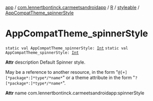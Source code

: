 [app](../../../index.md) / [com.lennertbontinck.carmeetsandroidapp](../../index.md) / [R](../index.md) / [styleable](index.md) / [AppCompatTheme_spinnerStyle](./-app-compat-theme_spinner-style.md)

# AppCompatTheme_spinnerStyle

`static val AppCompatTheme_spinnerStyle: `[`Int`](https://kotlinlang.org/api/latest/jvm/stdlib/kotlin/-int/index.html)
`static val AppCompatTheme_spinnerStyle: `[`Int`](https://kotlinlang.org/api/latest/jvm/stdlib/kotlin/-int/index.html)

**Attr**
description Default Spinner style.

May be a reference to another resource, in the form "`@[+][*package*:]*type*/*name*`" or a theme attribute in the form "`?[*package*:]*type*/*name*`".

**Attr**
name com.lennertbontinck.carmeetsandroidapp:spinnerStyle

